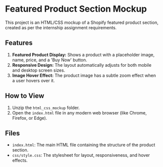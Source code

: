 # Featured Product Section Mockup

This project is an HTML/CSS mockup of a Shopify featured product section, created as per the internship assignment requirements.

## Features

1.  **Featured Product Display:** Shows a product with a placeholder image, name, price, and a 'Buy Now' button.
2.  **Responsive Design:** The layout automatically adjusts for both mobile and desktop screen sizes.
3.  **Image Hover Effect:** The product image has a subtle zoom effect when a user hovers over it.

## How to View

1.  Unzip the `html_css_mockup` folder.
2.  Open the `index.html` file in any modern web browser (like Chrome, Firefox, or Edge).

## Files

- `index.html`: The main HTML file containing the structure of the product section.
- `css/style.css`: The stylesheet for layout, responsiveness, and hover effects.